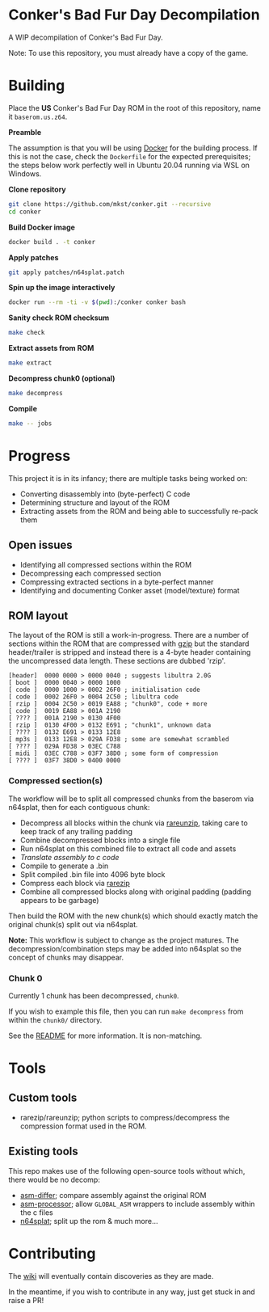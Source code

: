 # Conker's Bad Fur Day Decompilation

A WIP decompilation of Conker's Bad Fur Day.

Note: To use this repository, you must already have a copy of the game.

# Building

Place the **US** Conker's Bad Fur Day ROM in the root of this repository, name it `baserom.us.z64`.

**Preamble**

The assumption is that you will be using [Docker](https://www.docker.com/products/docker-desktop) for the building process.
If this is not the case, check the `Dockerfile` for the expected prerequisites; the steps below work perfectly well in Ubuntu 20.04 running via WSL on Windows.

**Clone repository**

```sh
git clone https://github.com/mkst/conker.git --recursive
cd conker
```

**Build Docker image**

```sh
docker build . -t conker
```

**Apply patches**

```sh
git apply patches/n64splat.patch
```

**Spin up the image interactively**

```sh
docker run --rm -ti -v $(pwd):/conker conker bash
```

**Sanity check ROM checksum**

```sh
make check
```

**Extract assets from ROM**

```sh
make extract
```

**Decompress chunk0 (optional)**

```sh
make decompress
```

**Compile**

```sh
make -- jobs
```

# Progress

This project it is in its infancy; there are multiple tasks being worked on:

  - Converting disassembly into (byte-perfect) C code
  - Determining structure and layout of the ROM
  - Extracting assets from the ROM and being able to successfully re-pack them

## Open issues

  - Identifying all compressed sections within the ROM
  - Decompressing each compressed section
  - Compressing extracted sections in a byte-perfect manner
  - Identifying and documenting Conker asset (model/texture) format

## ROM layout

The layout of the ROM is still a work-in-progress. There are a number of sections within the ROM that are compressed with [gzip](https://tools.ietf.org/html/rfc1952) but the standard header/trailer is stripped and instead there is a 4-byte header containing the uncompressed data length. These sections are dubbed 'rzip'.

```
[header]  0000 0000 > 0000 0040 ; suggests libultra 2.0G
[ boot ]  0000 0040 > 0000 1000
[ code ]  0000 1000 > 0002 26F0 ; initialisation code
[ code ]  0002 26F0 > 0004 2C50 ; libultra code
[ rzip ]  0004 2C50 > 0019 EA88 ; "chunk0", code + more
[ code ]  0019 EA88 > 001A 2190
[ ???? ]  001A 2190 > 0130 4F00
[ rzip ]  0130 4F00 > 0132 E691 ; "chunk1", unknown data
[ ???? ]  0132 E691 > 0133 12E8
[ mp3s ]  0133 12E8 > 029A FD38 ; some are somewhat scrambled
[ ???? ]  029A FD38 > 03EC C788
[ midi ]  03EC C788 > 03F7 38D0 ; some form of compression
[ ???? ]  03F7 38D0 > 0400 0000
```

### Compressed section(s)

The workflow will be to split all compressed chunks from the baserom via n64splat, then for each contiguous chunk:
  - Decompress all blocks within the chunk via [rareunzip](tools/rareunzip.py), taking care to keep track of any trailing padding
  - Combine decompressed blocks into a single file
  - Run n64splat on this combined file to extract all code and assets
  - *Translate assembly to c code*
  - Compile to generate a .bin
  - Split compiled .bin file into 4096 byte block
  - Compress each block via [rarezip](tools/rarezip.py)
  - Combine all compressed blocks along with original padding (padding appears to be garbage)

Then build the ROM with the new chunk(s) which should exactly match the original chunk(s) split out via n64splat.

**Note:**
This workflow is subject to change as the project matures. The decompression/combination steps may be added into n64splat so the concept of chunks may disappear.

### Chunk 0

Currently 1 chunk has been decompressed, `chunk0`.

If you wish to example this file, then you can run `make decompress` from within the `chunk0/` directory.

See the [README](chunk0/README.md) for more information. It is non-matching.

# Tools

## Custom tools

 - rarezip/rareunzip; python scripts to compress/decompress the compression format used in the ROM.

## Existing tools

This repo makes use of the following open-source tools without which, there would be no decomp:

 - [asm-differ](https://github.com/simonlindholm/asm-differ); compare assembly against the original ROM
 - [asm-processor](https://github.com/simonlindholm/asm-processor); allow `GLOBAL_ASM` wrappers to include assembly within the c files
 - [n64splat](https://github.com/ethteck/n64splat); split up the rom & much more...

# Contributing

The [wiki](https://github.com/mkst/conker/wiki) will eventually contain discoveries as they are made.

In the meantime, if you wish to contribute in any way, just get stuck in and raise a PR!
